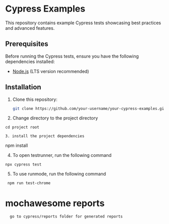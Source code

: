 # Cypress Examples

This repository contains example Cypress tests showcasing best practices and advanced features.

## Prerequisites

Before running the Cypress tests, ensure you have the following dependencies installed:

- [Node.js](https://nodejs.org/) (LTS version recommended)

## Installation

1. Clone this repository:

   ```bash
   git clone https://github.com/your-username/your-cypress-examples.git

   ```

2. Change directory to the project directory

```
cd project root

3. install the project dependencies

```

npm install

4. To open testrunner, run the following command

```
npx cypress test
```

5. To use runmode, run the following command

```
 npm run test-chrome
```

# mochawesome reports

```
  go to cypress/reports folder for generated reports
```
